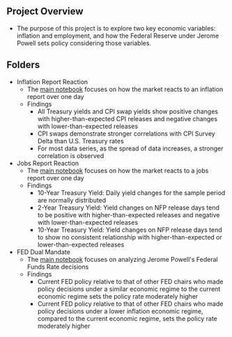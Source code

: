 ## Project Overview
- The purpose of this project is to explore two key economic variables: inflation and employment, and how the Federal Reserve under Jerome Powell sets policy considering those variables.

## Folders
- Inflation Report Reaction
    - The [main notebook](https://github.com/henrycosentino/macro_data_analysis/blob/main/Inflation%20Report%20Reaction/cpi_data_analysis.ipynb) focuses on how the market reacts to an inflation report over one day
    - Findings
      - All Treasury yields and CPI swap yields show positive changes with higher-than-expected CPI releases and negative changes with lower-than-expected releases
      - CPI swaps demonstrate stronger correlations with CPI Survey Delta than U.S. Treasury rates
      - For most data series, as the spread of data increases, a stronger correlation is observed
- Jobs Report Reaction
  - The [main notebook](https://github.com/henrycosentino/macro_data_analysis/blob/main/Jobs%20Report%20Reaction/jobs_data_analysis.ipynb) focuses on how the market reacts to a jobs report over one day
  - Findings
    - 10-Year Treasury Yield: Daily yield changes for the sample period are normally distributed
    - 2-Year Treasury Yield: Yield changes on NFP release days tend to be positive with higher-than-expected releases and negative with lower-than-expected releases
    - 10-Year Treasury Yield: Yield changes on NFP release days tend to show no consistent relationship with higher-than-expected or lower-than-expected releases
- FED Dual Mandate
  - The [main notebook](https://github.com/henrycosentino/macro_data_analysis/blob/main/FED%20Dual%20Mandate/fed_analysis.ipynb) focuses on analyzing Jerome Powell's Federal Funds Rate decisions
  - Findings
    - Current FED policy relative to that of other FED chairs who made policy decisions under a similar economic regime to the current economic regime sets the policy rate moderately higher
    - Current FED policy relative to that of other FED chairs who made policy decisions under a lower inflation economic regime, compared to the current economic regime, sets the policy rate moderately higher




